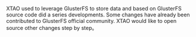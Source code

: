 XTAO used to leverage GlusterFS to store data and based on GlusterFS source code did a series developments. Some changes have already been contributed to GlusterFS official community.
XTAO would like to open source other changes step by step。
